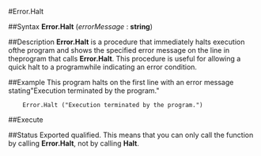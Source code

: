 
#Error.Halt

##Syntax
**Error.Halt** (*errorMessage* : **string**)



##Description
**Error.Halt** is a procedure that immediately halts execution ofthe program and shows the specified error message on the line in theprogram that calls **Error.Halt**.
This procedure is useful for allowing a quick halt to a programwhile indicating an error condition.



##Example
This program halts on the first line with an error message stating"Execution terminated by the program."


        Error.Halt ("Execution terminated by the program.")
##Execute




##Status
Exported qualified.
This means that you can only call the function by calling **Error.Halt**, not by calling **Halt**.


